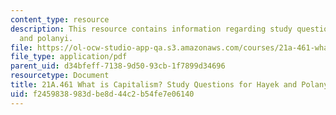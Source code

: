 ```yaml
---
content_type: resource
description: This resource contains information regarding study questions for hayek
  and polanyi.
file: https://ol-ocw-studio-app-qa.s3.amazonaws.com/courses/21a-461-what-is-capitalism-fall-2013/f2459838983dbe8d44c2b54fe7e06140_MIT21A_461F13_Rd_Qs_Hy_Po.pdf
file_type: application/pdf
parent_uid: d34bfeff-7138-9d50-93cb-1f7899d34696
resourcetype: Document
title: 21A.461 What is Capitalism? Study Questions for Hayek and Polanyi
uid: f2459838-983d-be8d-44c2-b54fe7e06140
---
```

